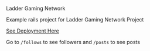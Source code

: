 Ladder Gaming Network

Example rails project for Ladder Gaming Network Project

[See Deployment Here]( https://polar-refuge-01027.herokuapp.com/)

Go to `/follows` to see followers and `/posts` to see posts
